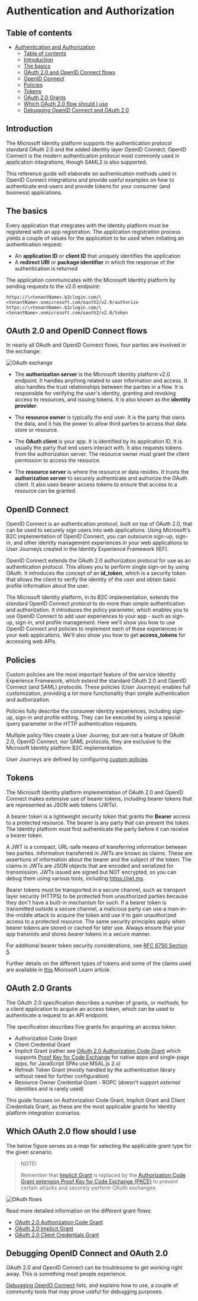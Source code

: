 # Authentication and Authorization

## Table of contents

- [Authentication and Authorization](#authentication-and-authorization)
  - [Table of contents](#table-of-contents)
  - [Introduction](#introduction)
  - [The basics](#the-basics)
  - [OAuth 2.0 and OpenID Connect flows](#oauth-20-and-openid-connect-flows)
  - [OpenID Connect](#openid-connect)
  - [Policies](#policies)
  - [Tokens](#tokens)
  - [OAuth 2.0 Grants](#oauth-20-grants)
  - [Which OAuth 2.0 flow should I use](#which-oauth-20-flow-should-i-use)
  - [Debugging OpenID Connect and OAuth 2.0](#debugging-openid-connect-and-oauth-20)

## Introduction

The Microsoft Identity platform supports the authentication protocol standard OAuth 2.0 and the added identity layer OpenID Connect.
OpenID Connect is the modern authentication protocol most commonly used in application integrations, though SAML2 is also supported.

This reference guide will elaborate on authentication methods used in OpenID Connect integrations and provide useful examples on how to authenticate end-users and provide tokens for your consumer (and business) applications.

## The basics

Every application that integrates with the Identity platform must be registered with an app registration.
The application registration process yields a couple of values for the application to be used when initiating an authentication request:

- An **application ID** or **client ID** that uniquely identifies the application
- A **redirect URI** or **package identifier** in which the response of the authentication is returned

The application communicates with the Microsoft Identity platform by sending requests to the v2.0 endpoint:

```http
https://\<tenantName>.b2clogin.com/\<tenantName>.onmicrosoft.com/oauth2/v2.0/authorize
https://\<tenantName>.b2clogin.com/\<tenantName>.onmicrosoft.com/oauth2/v2.0/token
```

## OAuth 2.0 and OpenID Connect flows

In nearly all OAuth and OpenID Connect flows, four parties are involved in the exchange:

![OAuth exchange](media/OAuthExchange.png)

- The **authorization server** is the Microsoft Identity platform v2.0 endpoint. It handles anything related to user information and access. It also handles the trust relationships between the parties in a flow. It is responsible for verifying the user's identity, granting and revoking access to resources, and issuing tokens. It is also known as the **identity provider**.

- The **resource owner** is typically the end user. It is the party that owns the data, and it has the power to allow third parties to access that data store or resource.

- The **OAuth client** is your app. It is identified by its application ID. It is usually the party that end users interact with. It also requests tokens from the authorization server. The resource owner must grant the client permission to access the resource.

- The **resource server** is where the resource or data resides. It trusts the **authorization server** to securely authenticate and authorize the OAuth client. It also uses bearer access tokens to ensure that access to a resource can be granted.

## OpenID Connect

OpenID Connect is an authentication protocol, built on top of OAuth 2.0, that can be used to securely sign users into web applications. Using Microsoft's B2C implementation of OpenID Connect, you can outsource sign-up, sign-in, and other identity management experiences in your web applications to User Journeys created in the Identity Experience Framework (IEF).

OpenID Connect extends the OAuth 2.0 authorization protocol for use as an authentication protocol. This allows you to perform single sign-on by using OAuth. It introduces the concept of an **id_token**, which is a security token that allows the client to verify the identity of the user and obtain basic profile information about the user.

The Microsoft Identity platform, in its B2C implementation, extends the standard OpenID Connect protocol to do more than simple authentication and authorization. It introduces the policy parameter, which enables you to use OpenID Connect to add user experiences to your app - such as sign-up, sign-in, and profile management. Here we'll show you how to use OpenID Connect and policies to implement each of these experiences in your web applications. We'll also show you how to get **access_tokens** for accessing web APIs.

## Policies

Custom policies are the most important feature of the service Identity Experience Framework, which extend the standard OAuth 2.0 and OpenID Connect (and SAML) protocols. These policies (User Journeys) enables full customization, providing a lot more functionality than simple authentication and authorization.

Policies fully describe the consumer identity experiences, including sign-up, sign-in and profile editing. They can be executed by using a special query parameter in the HTTP authentication requests.

Multiple policy files create a User Journey, but are not a feature of OAuth 2.0, OpenID Connect, nor SAML protocols, they are exclusive to the Microsoft Identity platform B2C implementation.

User Journeys are defined by configuring [custom policies](https://learn.microsoft.com/azure/active-directory-b2c/user-flow-overview#custom-policies)

## Tokens

The Microsoft Identity platform implementation of OAuth 2.0 and OpenID Connect makes extensive use of bearer tokens, including bearer tokens that are represented as JSON web tokens (JWTs).

A bearer token is a lightweight security token that grants the **Bearer** access to a protected resource. The bearer is any party that can present the token. The Identity platform must first authenticate the party before it can receive a bearer token.

A JWT is a compact, URL-safe means of transferring information between two parties. Information transferred in JWTs are known as claims. These are assertions of information about the bearer and the subject of the token. The claims in JWTs are JSON objects that are encoded and serialized for transmission. JWTs issued are signed but NOT encrypted, so you can debug them using various tools, including <https://jwt.ms>.

Bearer tokens must be transported in a secure channel, such as transport layer security (HTTPS) to be protected from unauthorized parties because they don't have a built-in mechanism for such. If a bearer token is transmitted outside a secure channel, a malicious party can use a man-in-the-middle attack to acquire the token and use it to gain unauthorized access to a protected resource. The same security principles apply when bearer tokens are stored or cached for later use. Always ensure that your app transmits and stores bearer tokens in a secure manner.

For additional bearer token security considerations, see [RFC 6750 Section 5](https://tools.ietf.org/html/rfc6750#section-5).

Further details on the different types of tokens and some of the claims used are available in [this](https://learn.microsoft.com/azure/active-directory-b2c/tokens-overview#token-types) Microsoft Learn article.

## OAuth 2.0 Grants

The OAuth 2.0 specification describes a number of grants, or *methods*, for a client application to acquire an access token, which can be used to authenticate a request to an API endpoint.

The specification describes five grants for acquiring an access token:

- Authorization Code Grant
- Client Credential Grant
- Implicit Grant (rather see [OAuth 2.0 Authorization Code Grant](./e2-OAuth-AuthZ-code-grant.md) which supports [Proof Key for Code Exchange](./e2-OAuth-AuthZ-code-grant.md#5-authorization-code-grant-extension-proof-key-for-code-exchange-pkce) for native apps and single-page apps, for JavaScript SPAs use MSAL.js 2.x)
- Refresh Token Grant (mostly handled by the authentication library without need for further configuration)
- Resource Owner Credential Grant - ROPC (doesn't support *external identities* and is rarely used)

This guide focuses on Authorization Code Grant, Implicit Grant and Client Credentials Grant, as these are the most applicable grants for Identity platform integration scenarios.

## Which OAuth 2.0 flow should I use

The below figure serves as a *map* for selecting the applicable grant type for the given scenario.

>NOTE!
>
>Remember that [Implicit Grant](./e4-OAuth-Implicit-grant.md) is replaced by the [Authorization Code Grant extension Proof Key for Code Exchange (PKCE)](./e2-OAuth-AuthZ-code-grant.md#5-authorization-code-grant-extension-proof-key-for-code-exchange-pkce) to prevent certain attacks and securely perform OAuth exchanges.

![OAuth flows](media/OAuthFlows.png)

Read more detailed information on the different grant flows:

- [OAuth 2.0 Authorization Code Grant](./e2-OAuth-AuthZ-code-grant.md)
- [OAuth 2.0 Implicit Grant](./e4-OAuth-Implicit-grant.md)
- [OAuth 2.0 Client Credentials Grant](./e3-OAuth-Client-credentials-grant.md)

## Debugging OpenID Connect and OAuth 2.0

OAuth 2.0 and OpenID Connect can be troublesome to get working right away. This is something most people experience.

[Debugging OpenID Connect](./e8-Debug-OIDC-and-OAuth.md) lists, and explains how to use, a couple of community tools that may prove useful for debugging purposes.
